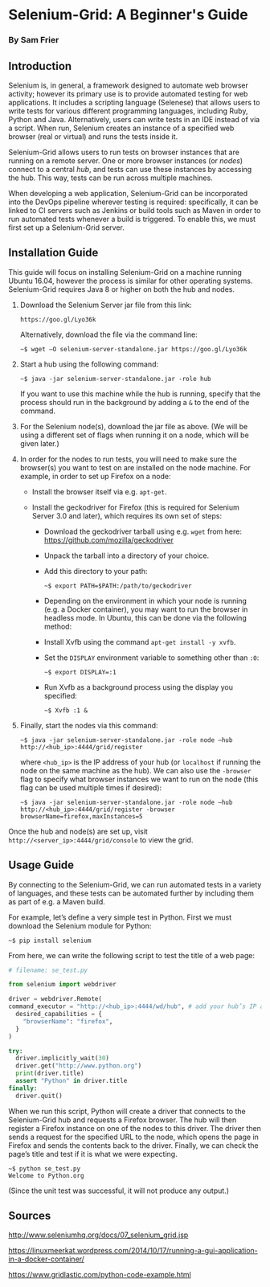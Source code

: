 # Selenium-Grid: A Beginner's Guide

### By Sam Frier

## Introduction

Selenium is, in general, a framework designed to automate web browser activity; however its primary use is to provide automated testing for web applications. It includes a scripting language (Selenese) that allows users to write tests for various different programming languages, including Ruby, Python and Java. Alternatively, users can write tests in an IDE instead of via a script. When run, Selenium creates an instance of a specified web browser (real or virtual) and runs the tests inside it.

Selenium-Grid allows users to run tests on browser instances that are running on a remote server. One or more browser instances (or *nodes*) connect to a central *hub*, and tests can use these instances by accessing the hub. This way, tests can be run across multiple machines.

When developing a web application, Selenium-Grid can be incorporated into the DevOps pipeline wherever testing is required: specifically, it can be linked to CI servers such as Jenkins or build tools such as Maven in order to run automated tests whenever a build is triggered. To enable this, we must first set up a Selenium-Grid server.

## Installation Guide

This guide will focus on installing Selenium-Grid on a machine running Ubuntu 16.04, however the process is similar for other operating systems. Selenium-Grid requires Java 8 or higher on both the hub and nodes.

1.	Download the Selenium Server jar file from this link: 

	    https://goo.gl/Lyo36k
	
	Alternatively, download the file via the command line:
	
	    ~$ wget –O selenium-server-standalone.jar https://goo.gl/Lyo36k
	
2.	Start a hub using the following command: 

	    ~$ java -jar selenium-server-standalone.jar -role hub
	
	If you want to use this machine while the hub is running, specify that the process should run in the background by adding a `&` to the end of the command.
	
3.	For the Selenium node(s), download the jar file as above. (We will be using a different set of flags when running it on a node, which will be given later.)

4.	In order for the nodes to run tests, you will need to make sure the browser(s) you want to test on are installed on the node machine. For example, in order to set up Firefox on a node:

	*	Install the browser itself via e.g. `apt-get`.
	
	*	Install the geckodriver for Firefox (this is required for Selenium Server 3.0 and later), which requires its own set of steps:

		*	Download the geckodriver tarball using e.g. `wget` from here: https://github.com/mozilla/geckodriver
		
		*	Unpack the tarball into a directory of your choice.
		*	Add this directory to your path:
		
			    ~$ export PATH=$PATH:/path/to/geckodriver
		      
		*	Depending on the environment in which your node is running (e.g. a Docker container), you may want to run the browser in headless mode. In Ubuntu, this can be done via the following method:
		
		*	Install Xvfb using the command `apt-get install -y xvfb`.
		
		*	Set the `DISPLAY` environment variable to something other than `:0`:
		
			    ~$ export DISPLAY=:1
			    
		*	Run Xvfb as a background process using the display you specified:
		
			    ~$ Xvfb :1 &
			    
5.	Finally, start the nodes via this command:

	    ~$ java -jar selenium-server-standalone.jar -role node –hub http://<hub_ip>:4444/grid/register
	    
	where `<hub_ip>` is the IP address of your hub (or `localhost` if running the node on the same machine as the hub). We can also use the `-browser` flag to specify what browser instances we want to run on the node (this flag can be used multiple times if desired):
	
	    ~$ java -jar selenium-server-standalone.jar -role node –hub http://<hub_ip>:4444/grid/register -browser browserName=firefox,maxInstances=5
	
Once the hub and node(s) are set up, visit `http://<server_ip>:4444/grid/console` to view the grid.


## Usage Guide

By connecting to the Selenium-Grid, we can run automated tests in a variety of languages, and these tests can be automated further by including them as part of e.g. a Maven build.

For example, let’s define a very simple test in Python. First we must download the Selenium module for Python:

```
~$ pip install selenium
```

From here, we can write the following script to test the title of a web page:

``` Python
# filename: se_test.py

from selenium import webdriver

driver = webdriver.Remote(
command_executor = "http://<hub_ip>:4444/wd/hub", # add your hub’s IP address here
  desired_capabilities = {
    "browserName": "firefox",
  }
)

try:
  driver.implicitly_wait(30)
  driver.get("http://www.python.org")
  print(driver.title)
  assert "Python" in driver.title
finally:
  driver.quit()
```

When we run this script, Python will create a driver that connects to the Selenium-Grid hub and requests a Firefox browser. The hub will then register a Firefox instance on one of the nodes to this driver. The driver then sends a request for the specified URL to the node, which opens the page in Firefox and sends the contents back to the driver. Finally, we can check the page’s title and test if it is what we were expecting.

```
~$ python se_test.py
Welcome to Python.org
```

(Since the unit test was successful, it will not produce any output.)

## Sources

http://www.seleniumhq.org/docs/07_selenium_grid.jsp

https://linuxmeerkat.wordpress.com/2014/10/17/running-a-gui-application-in-a-docker-container/

https://www.gridlastic.com/python-code-example.html 

